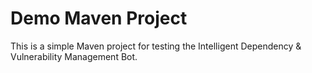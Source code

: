 # Demo Maven Project

This is a simple Maven project for testing the Intelligent Dependency & Vulnerability Management Bot.
